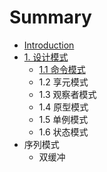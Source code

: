 # Summary

* [Introduction](README.md)
* [1. 设计模式](chapter1.md)
   * [1.1 命令模式](ming_ling_mo_shi.md)
   * 1.2 享元模式
   * 1.3 观察者模式
   * 1.4 原型模式
   * 1.5 单例模式
   * 1.6 状态模式
* 序列模式
   * 双缓冲

